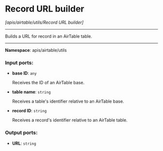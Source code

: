 # Record URL builder

_[apis/airtable/utils/Record URL builder]_

---

Builds a URL for record in an AirTable table.

---

__Namespace__: apis/airtable/utils

### Input ports:

* __base ID__: ` any `

    Receives the ID of an AirTable base.


* __table name__: ` string `

    Receives a table's identifier relative to an AirTable base.


* __record ID__: ` string `

    Receives a record's identifier relative to an AirTable table.

### Output ports:

* __URL__: ` string `

